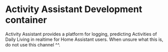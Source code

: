# Activity Assistant Development container

Activity Assistant provides a platform for logging, predicting Activities of Daily Living in realtime for Home Assistant users. When unsure what this is, do not use this channel ^^.